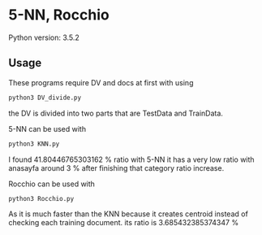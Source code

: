 # 5-NN, Rocchio
Python version: 3.5.2
## Usage

These programs require DV and docs at first with using 

```bash  
python3 DV_divide.py 
```
the DV is divided into two parts that are TestData and TrainData.

5-NN can be used with  
```bash  
python3 KNN.py 
```
I found 41.80446765303162 % ratio with 5-NN it has a very low ratio with anasayfa around 3 % after finishing that category ratio increase.

Rocchio can be used with  
```bash  
python3 Rocchio.py 
```
As it is much faster than the KNN because it creates centroid instead of checking each training document. its ratio is 3.685432385374347 %


